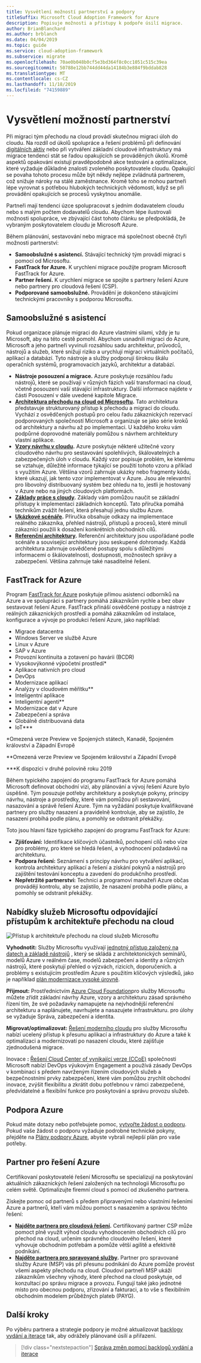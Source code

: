 ```yaml
---
title: Vysvětlení možností partnerství a podpory
titleSuffix: Microsoft Cloud Adoption Framework for Azure
description: Popisuje možnosti a přístupy k podpoře úsilí migrace.
author: BrianBlanchard
ms.author: brblanch
ms.date: 04/04/2019
ms.topic: guide
ms.service: cloud-adoption-framework
ms.subservice: migrate
ms.openlocfilehash: 70ae0b048b0cf5e3bd364f8c0cc1051c515c39ea
ms.sourcegitcommit: 50788e12bb744dd44da14184b3e884f9bddab828
ms.translationtype: MT
ms.contentlocale: cs-CZ
ms.lasthandoff: 11/18/2019
ms.locfileid: "74159889"
---
```

# <a name="understand-partnership-options"></a>Vysvětlení možností partnerství

Při migraci tým přechodu na cloud provádí skutečnou migraci úloh do cloudu. Na rozdíl od úkolů spolupráce a řešení problémů při definování [digitálních aktiv](../../../digital-estate/index.md) nebo při vytváření základní cloudové infrastruktury má migrace tendenci stát se řadou opakujících se prováděných úkolů. Kromě aspektů opakování existují pravděpodobně akce testování a optimalizace, které vyžaduje důkladné znalosti zvoleného poskytovatele cloudu. Opakující se povaha tohoto procesu může být někdy nejlépe zvládnutá partnerem, což snižuje nároky na stálé zaměstnance. Kromě toho se mohou partneři lépe vyrovnat s potřebou hlubokých technických vědomostí, když se při provádění opakujících se procesů vyskytnou anomálie.

Partneři mají tendenci úzce spolupracovat s jedním dodavatelem cloudu nebo s malým počtem dodavatelů cloudu. Abychom lépe ilustrovali možnosti spolupráce, ve zbývající část tohoto článku se předpokládá, že vybraným poskytovatelem cloudu je Microsoft Azure.

Během plánování, sestavování nebo migrace má společnost obecně čtyři možnosti partnerství:

- **Samoobslužné s asistencí.** Stávající technický tým provádí migraci s pomocí od Microsoftu.
- **FastTrack for Azure.** K urychlení migrace použijte program Microsoft FastTrack for Azure.
- **Partner řešení.** K urychlení migrace se spojíte s partnery řešení Azure nebo partnery pro cloudová řešení (CSP).
- **Podporované samoobslužné.** Provádění je dokončeno stávajícími technickými pracovníky s podporou Microsoftu.

## <a name="guided-self-service"></a>Samoobslužné s asistencí

Pokud organizace plánuje migraci do Azure vlastními silami, vždy je tu Microsoft, aby na této cestě pomohl. Abychom usnadnili migraci do Azure, Microsoft a jeho partneři vyvinuli rozsáhlou sadu architektur, průvodců, nástrojů a služeb, které snižují riziko a urychlují migraci virtuálních počítačů, aplikací a databází. Tyto nástroje a služby podporují širokou škálu operačních systémů, programovacích jazyků, architektur a databází.

- **Nástroje posouzení a migrace.** Azure poskytuje rozsáhlou řadu nástrojů, které se používají v různých fázích vaší transformaci na cloud, včetně posouzení vaší stávající infrastruktury. Další informace najdete v části Posouzení v dále uvedené kapitole Migrace.
- **[Architektura přechodu na cloud od Microsoftu](../../index.md).** Tato architektura představuje strukturovaný přístup k přechodu a migraci do cloudu. Vychází z osvědčených postupů pro celou řadu zákaznických rezervací podporovaných společností Microsoft a organizuje se jako série kroků od architektury a návrhu až po implementaci. U každého kroku vám podpůrné doprovodné materiály pomůžou s návrhem architektury vlastní aplikace.
- **[Vzory návrhu v cloudu](https://docs.microsoft.com/azure/architecture/patterns).** Azure poskytuje některé užitečné vzory cloudového návrhu pro sestavování spolehlivých, škálovatelných a zabezpečených úloh v cloudu. Každý vzor popisuje problém, ke kterému se vztahuje, důležité informace týkající se použití tohoto vzoru a příklad s využitím Azure. Většina vzorů zahrnuje ukázky nebo fragmenty kódu, které ukazují, jak tento vzor implementovat v Azure. Jsou ale relevantní pro libovolný distribuovaný systém bez ohledu na to, jestli je hostovaný v Azure nebo na jiných cloudových platformách.
- **[Základy práce s cloudy](https://docs.microsoft.com/azure/architecture/guide).** Základy vám pomůžou naučit se základní přístupy k implementaci základních konceptů. Tato příručka pomáhá technikům zvážit řešení, která přesahují jednu službu Azure.
- **[Ukázkové scénáře](https://docs.microsoft.com/azure/architecture/example-scenario).** Příručka obsahuje odkazy na implementace reálného zákazníka, přehled nástrojů, přístupů a procesů, které minulí zákazníci použili k dosažení konkrétních obchodních cílů.
- **[Referenční architektury](https://docs.microsoft.com/azure/architecture/reference-architectures).** Referenční architektury jsou uspořádané podle scénáře a související architektury jsou seskupené dohromady. Každá architektura zahrnuje osvědčené postupy spolu s důležitými informacemi o škálovatelnosti, dostupnosti, možnostech správy a zabezpečení. Většina zahrnuje také nasaditelné řešení.

## <a name="fasttrack-for-azure"></a>FastTrack for Azure

Program [FastTrack for Azure](https://azure.microsoft.com/roadmap/fasttrack-for-azure) poskytuje přímou asistenci odborníků na Azure a ve spolupráci s partnery pomáhá zákazníkům rychle a bez obav sestavovat řešení Azure. FastTrack přináší osvědčené postupy a nástroje z reálných zákaznických prostředí a pomáhá zákazníkům od instalace, konfigurace a vývoje po produkci řešení Azure, jako například:

- Migrace datacentra
- Windows Server ve službě Azure
- Linux v Azure
- SAP v Azure
- Provozní kontinuita a zotavení po havárii (BCDR)
- Vysokovýkonné výpočetní prostředí*
- Aplikace nativních pro cloud
- DevOps
- Modernizace aplikací
- Analýzy v cloudovém měřítku**
- Inteligentní aplikace
- Inteligentní agenti**
- Modernizace dat v Azure
- Zabezpečení a správa
- Globálně distribuovaná data
- IoT***

*Omezená verze Preview ve Spojených státech, Kanadě, Spojeném království a Západní Evropě

**Omezená verze Preview ve Spojeném království a Západní Evropě

***K dispozici v druhé polovině roku 2019

Během typického zapojení do programu FastTrack for Azure pomáhá Microsoft definovat obchodní vizi, aby plánování a vývoj řešení Azure bylo úspěšné. Tým posuzuje potřeby architektury a poskytuje pokyny, principy návrhu, nástroje a prostředky, které vám pomůžou při sestavování, nasazování a správě řešení Azure. Tým na vyžádání poskytuje kvalifikované partnery pro služby nasazení a pravidelně kontroluje, aby se zajistilo, že nasazení probíhá podle plánu, a pomohly se odstranit překážky.

Toto jsou hlavní fáze typického zapojení do programu FastTrack for Azure:

- **Zjišťování:** Identifikace klíčových účastníků, pochopení cílů nebo vize pro problémy, pro které se hledá řešení, a vyhodnocení požadavků na architekturu.
- **Podpora řešení:** Seznámení s principy návrhu pro vytváření aplikací, kontrola architektury aplikací a řešení a získání pokynů a nástrojů pro zajištění testování konceptu a zavedení do produkčního prostředí.
- **Nepřetržité partnerství:** Technici a programoví manažeři Azure občas provádějí kontrolu, aby se zajistilo, že nasazení probíhá podle plánu, a pomohly se odstranit překážky.

## <a name="microsoft-services-offerings-aligned-to-cloud-adoption-framework-approaches"></a>Nabídky služeb Microsoftu odpovídající přístupům k architektuře přechodu na cloud

![Přístup k architektuře přechodu na cloud služeb Microsoftu](../../../_images/migrate/mcs-program-approach.jpg)

**Vyhodnotit:** Služby Microsoftu využívají [jednotný přístup založený na datech a základě nástrojů](https://download.microsoft.com/download/C/7/C/C7CEA89D-7BDB-4E08-B998-737C13107361/Secure_Cloud_Insights_Datasheet_EN_US.pdf) , který se skládá z architektonických seminářů, modelů Azure v reálném čase, modelů zabezpečení a identity a různých nástrojů, které poskytují přehled o výzvách, rizicích, doporučeních. a problémy s existujícím prostředím Azure s použitím klíčových výsledků, jako je například [plán modernizace vysoké úrovně](https://download.microsoft.com/download/F/7/2/F72FAD7E-8BBD-4E04-8C7B-9AC4FE04A150/Cloud_Adoption_Discovery_and_Roadmap_Datasheet.pdf).

**Přijmout:** Prostřednictvím [Azure Cloud Foundation](https://download.microsoft.com/download/D/8/7/D872DFD0-1C46-4145-95E4-B5EAB2958B96/Hybrid_Cloud_Foundation_Datasheet_EN_US.pdf)pro služby Microsoftu můžete zřídit základní návrhy Azure, vzory a architekturu zásad správného řízení tím, že své požadavky namapujete na nejvhodnější referenční architekturu a naplánujete, navrhujete a nasazujete infrastrukturu. pro úlohy se vyžaduje Správa, zabezpečení a identita.

**Migrovat/optimalizovat:** [Řešení moderního cloudu](https://download.microsoft.com/download/3/7/3/373F90E3-8568-44F3-B096-CD9C1CD28AB7/Cloud_Modernization_Datasheet_EN_US.pdf) pro služby Microsoftu nabízí ucelený přístup k přesunu aplikací a infrastruktury do Azure a také k optimalizaci a modernizovatí po nasazení cloudu, které zajišťuje zjednodušená migrace.

Inovace **:** [Řešení Cloud Center of vynikající verze (CCoE)](https://download.microsoft.com/download/F/8/B/F8BBE4BD-E5F8-4DFB-82F7-C0A4E17051BB/Cloud_Center_of_Excellence_Datasheet_EN_US.pdf) společnosti Microsoft nabízí DevOps výukovým Engagement a používá zásady DevOps v kombinaci s předem navrženým řízením cloudových služeb a bezpečnostními prvky zabezpečení, které vám pomůžou zrychlit obchodní inovace, zvýšit flexibilitu a zkrátit dobu potřebnou v rámci zabezpečené, předvídatelné a flexibilní funkce pro poskytování a správu provozu služeb.

## <a name="azure-support"></a>Podpora Azure

Pokud máte dotazy nebo potřebujete pomoc, [vytvořte žádost o podporu](https://portal.azure.com/#blade/Microsoft_Azure_Support/HelpAndSupportBlade/newsupportrequest). Pokud vaše žádost o podporu vyžaduje podrobné technické pokyny, přejděte na [Plány podpory Azure](https://azure.microsoft.com/support/plans), abyste vybrali nejlepší plán pro vaše potřeby.

## <a name="azure-solutions-partner"></a>Partner pro řešení Azure

Certifikovaní poskytovatelé řešení Microsoftu se specializují na poskytování aktuálních zákaznických řešení založených na technologii Microsoftu po celém světě. Optimalizujte firemní cloud s pomocí od zkušeného partnera.

Získejte pomoc od partnerů s předem připravenými nebo vlastními řešeními Azure a partnerů, kteří vám můžou pomoct s nasazením a správou těchto řešení:

- **[Najděte partnera pro cloudová řešení](https://www.microsoft.com/solution-providers/home).** Certifikovaný partner CSP může pomoct plně využít výhod cloudu vyhodnocením obchodních cílů pro přechod na cloud, určením správného cloudového řešení, které vyhovuje obchodním potřebám a pomůže větší agilitě a efektivitě podnikání.
- **[Najděte partnera pro spravované služby](https://www.microsoft.com/solution-providers/search?cacheId=16a3b49b-fef2-449d-bdf0-628008114cca).** Partner pro spravované služby Azure (MSP) vás při přesunu podnikání do Azure pomůže provést všemi aspekty přechodu na cloud. Cloudoví partneři MSP ukáží zákazníkům všechny výhody, které přechod na cloud poskytuje, od konzultací po správu migrace a provozu. Fungují také jako jednotné místo pro obecnou podporu, zřizování a fakturaci, a to vše s flexibilním obchodním modelem průběžných plateb (PAYG).

## <a name="next-steps"></a>Další kroky

Po výběru partnera a strategie podpory je možné aktualizovat [backlogy vydání a iterace](./release-iteration-backlog.md) tak, aby odrážely plánované úsilí a přiřazení.

> [!div class="nextstepaction"]
> [Správa změn pomocí backlogů vydání a iterace](./release-iteration-backlog.md)
